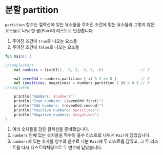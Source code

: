 # 분할 partition

`partition` 함수는 컬렉션에 있는 요소들을 주어진 조건에 맞는 요소들과 그렇지 않은 요소들로 나눠 한 쌍(Pair)의 리스트로 반환합니다.

 1. 주어진 조건에 `true`로 나오는 요소들
 1. 주어진 조건에 `false`로 나오는 요소들

```kotlin
fun main() {

//sampleStart
    val numbers = listOf(1, -2, 3, -4, 5, -6)                 // 1

    val evenOdd = numbers.partition { it % 2 == 0 }           // 2
    val (positives, negatives) = numbers.partition { it > 0 } // 3
//sampleEnd

    println("Numbers: $numbers")
    println("Even numbers: ${evenOdd.first}")
    println("Odd numbers: ${evenOdd.second}")
    println("Positive numbers: $positives")
    println("Negative numbers: $negatives")
}

```

1. 여러 숫자들을 담은 컬렉션을 준비했습니다.
2. `numbers` 안에 있는 숫자들을 짝수와 홀수 리스트로 나눠서 `Pair`에 담았습니다.
3. `numbers`에 있는 숫자를 양수와 음수로 나눈 `Pair`에 두 리스트를 담았고, 그 두 리스트를 다시 디스트럭쳐링으로 두 변수에 담았습니다.
